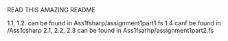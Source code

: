 READ THIS AMAZING README

1.1, 1.2. can be found in Ass1fsharp/assignment1part1.fs
1.4 canf be found in /Ass1csharp
2.1, 2.2, 2.3 can be found in Ass1fsarhp/assignment1part2.fs